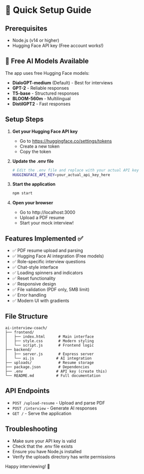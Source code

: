 # 🚀 Quick Setup Guide

## Prerequisites
- Node.js (v14 or higher)
- Hugging Face API key (Free account works!)

## 🤖 Free AI Models Available

The app uses free Hugging Face models:
- **DialoGPT-medium** (Default) - Best for interviews
- **GPT-2** - Reliable responses
- **T5-base** - Structured responses
- **BLOOM-560m** - Multilingual
- **DistilGPT2** - Fast responses

## Setup Steps

1. **Get your Hugging Face API key**
   - Go to https://huggingface.co/settings/tokens
   - Create a new token
   - Copy the token

2. **Update the .env file**
   ```bash
   # Edit the .env file and replace with your actual API key
   HUGGINGFACE_API_KEY=your_actual_api_key_here
   ```

3. **Start the application**
   ```bash
   npm start
   ```

4. **Open your browser**
   - Go to http://localhost:3000
   - Upload a PDF resume
   - Start your mock interview!

## Features Implemented ✅

- ✅ PDF resume upload and parsing
- ✅ Hugging Face AI integration (Free models)
- ✅ Role-specific interview questions
- ✅ Chat-style interface
- ✅ Loading spinners and indicators
- ✅ Reset functionality
- ✅ Responsive design
- ✅ File validation (PDF only, 5MB limit)
- ✅ Error handling
- ✅ Modern UI with gradients

## File Structure
```
ai-interview-coach/
├── frontend/
│   ├── index.html      # Main interface
│   ├── style.css       # Modern styling
│   └── script.js       # Frontend logic
├── backend/
│   ├── server.js       # Express server
│   └── ai.js          # AI integration
├── uploads/            # Resume storage
├── package.json        # Dependencies
├── .env               # API key (create this)
└── README.md          # Full documentation
```

## API Endpoints
- `POST /upload-resume` - Upload and parse PDF
- `POST /interview` - Generate AI responses
- `GET /` - Serve the application

## Troubleshooting
- Make sure your API key is valid
- Check that the .env file exists
- Ensure you have Node.js installed
- Verify the uploads directory has write permissions

Happy interviewing! 🎉 